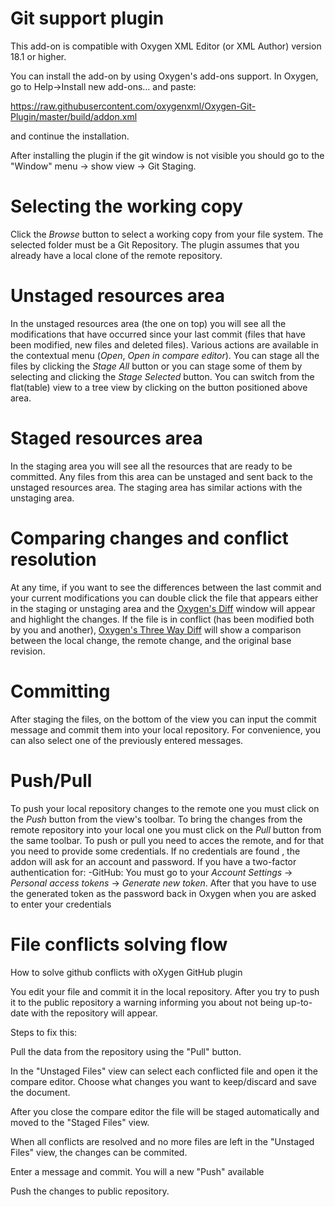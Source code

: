 # Git support plugin

This add-on is compatible with Oxygen XML Editor (or XML Author) version 18.1 or higher. 

You can install the add-on by using Oxygen's add-ons support. In Oxygen, go to Help->Install new add-ons... and paste:

https://raw.githubusercontent.com/oxygenxml/Oxygen-Git-Plugin/master/build/addon.xml

and continue the installation.

After installing the plugin if the git window is not visible you should go to the "Window" menu -> show view -> Git Staging.

Selecting the working copy
=========================

Click the *Browse* button to select a working copy from your file system. The selected folder must be a Git Repository. The plugin assumes that you already have a local clone of the remote repository.

Unstaged resources area
========================
In the unstaged resources area (the one on top) you will see all the modifications that have occurred since your last commit (files that have been modified, new files and deleted files). Various actions are available in the contextual menu (*Open*, *Open in compare editor*).
You can stage all the files by clicking the *Stage All* button or you can stage some of them by selecting and clicking the *Stage Selected* button. 
You can switch from the flat(table) view to a tree view by clicking on the button positioned above area.

Staged resources area
=====================
In the staging area you will see all the resources that are ready to be committed. Any files from this area can be unstaged and sent back to the unstaged resources area. The staging area has similar actions with the unstaging area.

Comparing changes and conflict resolution
==========================================
At any time, if you want to see the differences between the last commit and your current modifications you can double click the file that appears either in the staging or unstaging area and the [Oxygen's Diff](https://www.oxygenxml.com/doc/versions/19.0/ug-editor/topics/file-comparison-x-tools.html) window will appear and highlight the changes.
If the file is in conflict (has been modified both by you and another), [Oxygen's Three Way Diff](https://www.oxygenxml.com/doc/versions/19.0/ug-editor/topics/file-comparison-x-tools.html#file-comparison__threeway_comparisons) will show a comparison between the local change, the remote change, and the original base revision.

Committing
==========
After staging the files, on the bottom of the view you can input the commit message and commit them into your local repository. For convenience, you can also select one of the previously entered messages.

Push/Pull
=========
To push your local repository changes to the remote one you must click on the *Push* button from the view's toolbar. To bring the changes from the remote repository into your local one you must click on the *Pull* button from the same toolbar.
To push or pull you need to acces the remote, and for that you need to provide some credentials. If no credentials are found , the addon will ask for an account and password. If you have a two-factor authentication for: 
-GitHub: You must go to your *Account Settings* -> *Personal access tokens* -> *Generate new token*. After that you have to use the generated token as the password back in Oxygen when you are asked to enter your credentials


File conflicts solving flow
===========================
How to solve github conflicts with oXygen GitHub plugin

You edit your file and commit it in the local repository. After you try to push it to the public repository a warning informing you about not being up-to-date with the repository will appear.

Steps to fix this:

Pull the data from the repository using the "Pull" button.

In the "Unstaged Files" view can select each conflicted file and open it the compare editor. Choose what changes you want to keep/discard and save the document.

After you close the compare editor the file will be staged automatically and moved to the "Staged Files" view.

When all conflicts are resolved and no more files are left in the "Unstaged Files" view, the changes can be commited.

Enter a message and commit. You will a new "Push" available

Push the changes to public repository.
